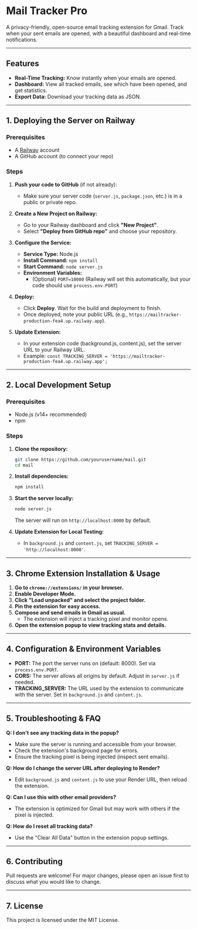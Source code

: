 # Mail Tracker Pro

A privacy-friendly, open-source email tracking extension for Gmail. Track when your sent emails are opened, with a beautiful dashboard and real-time notifications.

---

## Features
- **Real-Time Tracking:** Know instantly when your emails are opened.
- **Dashboard:** View all tracked emails, see which have been opened, and get statistics.
- **Export Data:** Download your tracking data as JSON.

---

## 1. Deploying the Server on Railway

### Prerequisites
- A [Railway](https://railway.app/) account
- A GitHub account (to connect your repo)

### Steps
1. **Push your code to GitHub** (if not already):
   - Make sure your server code (`server.js`, `package.json`, etc.) is in a public or private repo.

2. **Create a New Project on Railway:**
   - Go to your Railway dashboard and click **"New Project"**.
   - Select **"Deploy from GitHub repo"** and choose your repository.

3. **Configure the Service:**
   - **Service Type:** Node.js
   - **Install Command:** `npm install`
   - **Start Command:** `node server.js`
   - **Environment Variables:**
     - (Optional) `PORT=10000` (Railway will set this automatically, but your code should use `process.env.PORT`)

4. **Deploy:**
   - Click **Deploy**. Wait for the build and deployment to finish.
   - Once deployed, note your public URL (e.g., `https://mailtracker-production-fea4.up.railway.app`).

5. **Update Extension:**
   - In your extension code (background.js, content.js), set the server URL to your Railway URL.
   - Example: `const TRACKING_SERVER = 'https://mailtracker-production-fea4.up.railway.app';`

---

## 2. Local Development Setup

### Prerequisites
- Node.js (v14+ recommended)
- npm

### Steps
1. **Clone the repository:**
   ```bash
   git clone https://github.com/yourusername/mail.git
   cd mail
   ```
2. **Install dependencies:**
   ```bash
   npm install
   ```
3. **Start the server locally:**
   ```bash
   node server.js
   ```
   The server will run on `http://localhost:8000` by default.

4. **Update Extension for Local Testing:**
   - In `background.js` and `content.js`, set `TRACKING_SERVER = 'http://localhost:8000'`.

---

## 3. Chrome Extension Installation & Usage

1. **Go to `chrome://extensions/` in your browser.**
2. **Enable Developer Mode.**
3. **Click "Load unpacked" and select the project folder.**
4. **Pin the extension for easy access.**
5. **Compose and send emails in Gmail as usual.**
   - The extension will inject a tracking pixel and monitor opens.
6. **Open the extension popup to view tracking stats and details.**

---

## 4. Configuration & Environment Variables

- **PORT:** The port the server runs on (default: 8000). Set via `process.env.PORT`.
- **CORS:** The server allows all origins by default. Adjust in `server.js` if needed.
- **TRACKING_SERVER:** The URL used by the extension to communicate with the server. Set in `background.js` and `content.js`.

---

## 5. Troubleshooting & FAQ

**Q: I don't see any tracking data in the popup?**
- Make sure the server is running and accessible from your browser.
- Check the extension's background page for errors.
- Ensure the tracking pixel is being injected (inspect sent emails).

**Q: How do I change the server URL after deploying to Render?**
- Edit `background.js` and `content.js` to use your Render URL, then reload the extension.

**Q: Can I use this with other email providers?**
- The extension is optimized for Gmail but may work with others if the pixel is injected.

**Q: How do I reset all tracking data?**
- Use the "Clear All Data" button in the extension popup settings.

---

## 6. Contributing

Pull requests are welcome! For major changes, please open an issue first to discuss what you would like to change.

---

## 7. License

This project is licensed under the MIT License. 
